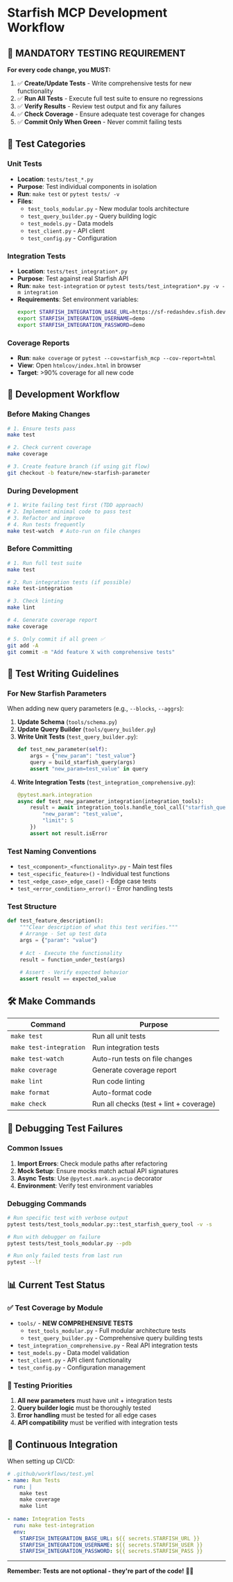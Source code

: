 # Starfish MCP Development Workflow

## 🚨 **MANDATORY TESTING REQUIREMENT**

**For every code change, you MUST:**

1. ✅ **Create/Update Tests** - Write comprehensive tests for new functionality
2. ✅ **Run All Tests** - Execute full test suite to ensure no regressions  
3. ✅ **Verify Results** - Review test output and fix any failures
4. ✅ **Check Coverage** - Ensure adequate test coverage for changes
5. ✅ **Commit Only When Green** - Never commit failing tests

## 🧪 **Test Categories**

### **Unit Tests**
- **Location**: `tests/test_*.py`
- **Purpose**: Test individual components in isolation
- **Run**: `make test` or `pytest tests/ -v`
- **Files**:
  - `test_tools_modular.py` - New modular tools architecture
  - `test_query_builder.py` - Query building logic
  - `test_models.py` - Data models
  - `test_client.py` - API client
  - `test_config.py` - Configuration

### **Integration Tests** 
- **Location**: `tests/test_integration*.py`
- **Purpose**: Test against real Starfish API
- **Run**: `make test-integration` or `pytest tests/test_integration*.py -v -m integration`
- **Requirements**: Set environment variables:
  ```bash
  export STARFISH_INTEGRATION_BASE_URL=https://sf-redashdev.sfish.dev/api
  export STARFISH_INTEGRATION_USERNAME=demo
  export STARFISH_INTEGRATION_PASSWORD=demo
  ```

### **Coverage Reports**
- **Run**: `make coverage` or `pytest --cov=starfish_mcp --cov-report=html`
- **View**: Open `htmlcov/index.html` in browser
- **Target**: >90% coverage for all new code

## 🔄 **Development Workflow**

### **Before Making Changes**
```bash
# 1. Ensure tests pass
make test

# 2. Check current coverage
make coverage

# 3. Create feature branch (if using git flow)
git checkout -b feature/new-starfish-parameter
```

### **During Development**
```bash
# 1. Write failing test first (TDD approach)
# 2. Implement minimal code to pass test  
# 3. Refactor and improve
# 4. Run tests frequently
make test-watch  # Auto-run on file changes
```

### **Before Committing**
```bash
# 1. Run full test suite
make test

# 2. Run integration tests (if possible)
make test-integration

# 3. Check linting
make lint

# 4. Generate coverage report
make coverage

# 5. Only commit if all green ✅
git add -A
git commit -m "Add feature X with comprehensive tests"
```

## 📝 **Test Writing Guidelines**

### **For New Starfish Parameters**
When adding new query parameters (e.g., `--blocks`, `--aggrs`):

1. **Update Schema** (`tools/schema.py`)
2. **Update Query Builder** (`tools/query_builder.py`) 
3. **Write Unit Tests** (`test_query_builder.py`):
   ```python
   def test_new_parameter(self):
       args = {"new_param": "test_value"}
       query = build_starfish_query(args)
       assert "new_param=test_value" in query
   ```
4. **Write Integration Tests** (`test_integration_comprehensive.py`):
   ```python
   @pytest.mark.integration
   async def test_new_parameter_integration(integration_tools):
       result = await integration_tools.handle_tool_call("starfish_query", {
           "new_param": "test_value",
           "limit": 5
       })
       assert not result.isError
   ```

### **Test Naming Conventions**
- `test_<component>_<functionality>.py` - Main test files
- `test_<specific_feature>()` - Individual test functions
- `test_<edge_case>_edge_case()` - Edge case tests
- `test_<error_condition>_error()` - Error handling tests

### **Test Structure**
```python
def test_feature_description():
    """Clear description of what this test verifies."""
    # Arrange - Set up test data
    args = {"param": "value"}
    
    # Act - Execute the functionality  
    result = function_under_test(args)
    
    # Assert - Verify expected behavior
    assert result == expected_value
```

## 🛠️ **Make Commands**

| Command | Purpose |
|---------|---------|
| `make test` | Run all unit tests |
| `make test-integration` | Run integration tests |
| `make test-watch` | Auto-run tests on file changes |
| `make coverage` | Generate coverage report |
| `make lint` | Run code linting |
| `make format` | Auto-format code |
| `make check` | Run all checks (test + lint + coverage) |

## 🐛 **Debugging Test Failures**

### **Common Issues**
1. **Import Errors**: Check module paths after refactoring
2. **Mock Setup**: Ensure mocks match actual API signatures  
3. **Async Tests**: Use `@pytest.mark.asyncio` decorator
4. **Environment**: Verify test environment variables

### **Debugging Commands**
```bash
# Run specific test with verbose output
pytest tests/test_tools_modular.py::test_starfish_query_tool -v -s

# Run with debugger on failure
pytest tests/test_tools_modular.py --pdb

# Run only failed tests from last run
pytest --lf
```

## 📊 **Current Test Status**

### **✅ Test Coverage by Module**
- `tools/` - **NEW COMPREHENSIVE TESTS**
  - `test_tools_modular.py` - Full modular architecture tests
  - `test_query_builder.py` - Comprehensive query building tests
- `test_integration_comprehensive.py` - Real API integration tests
- `test_models.py` - Data model validation
- `test_client.py` - API client functionality  
- `test_config.py` - Configuration management

### **🎯 Testing Priorities**
1. **All new parameters** must have unit + integration tests
2. **Query builder logic** must be thoroughly tested
3. **Error handling** must be tested for all edge cases
4. **API compatibility** must be verified with integration tests

## 🚀 **Continuous Integration**

When setting up CI/CD:
```yaml
# .github/workflows/test.yml
- name: Run Tests
  run: |
    make test
    make coverage
    make lint
    
- name: Integration Tests  
  run: make test-integration
  env:
    STARFISH_INTEGRATION_BASE_URL: ${{ secrets.STARFISH_URL }}
    STARFISH_INTEGRATION_USERNAME: ${{ secrets.STARFISH_USER }}
    STARFISH_INTEGRATION_PASSWORD: ${{ secrets.STARFISH_PASS }}
```

---

**Remember: Tests are not optional - they're part of the code!** 🧪✨
